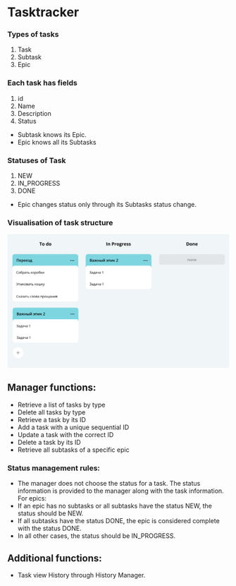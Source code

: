 # Tasktracker

### Types of tasks
1. Task
2. Subtask
3. Epic

### Each task has fields
1. id
2. Name
3. Description
4. Status

- Subtask knows its Epic.
- Epic knows all its Subtasks

### Statuses of Task 
1. NEW
2. IN_PROGRESS
3. DONE

- Epic changes status only through its Subtasks status change.

### Visualisation of task structure
![img.png](documentation/images/img.png)

## Manager functions:
- Retrieve a list of tasks by type
- Delete all tasks by type
- Retrieve a task by its ID
- Add a task with a unique sequential ID
- Update a task with the correct ID
- Delete a task by its ID
- Retrieve all subtasks of a specific epic

### Status management rules:
- The manager does not choose the status for a task. The status information is provided to the manager along with the task information.
For epics:
- If an epic has no subtasks or all subtasks have the status NEW, the status should be NEW.
- If all subtasks have the status DONE, the epic is considered complete with the status DONE.
- In all other cases, the status should be IN_PROGRESS.

## Additional functions:
- Task view History through History Manager.